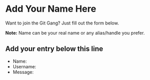 # Add Your Name Here

Want to join the Git Gang? Just fill out the form below.

**Note:** Name can be your real name or any alias/handle you prefer.

## Add your entry below this line

- Name:
- Username:
- Message: